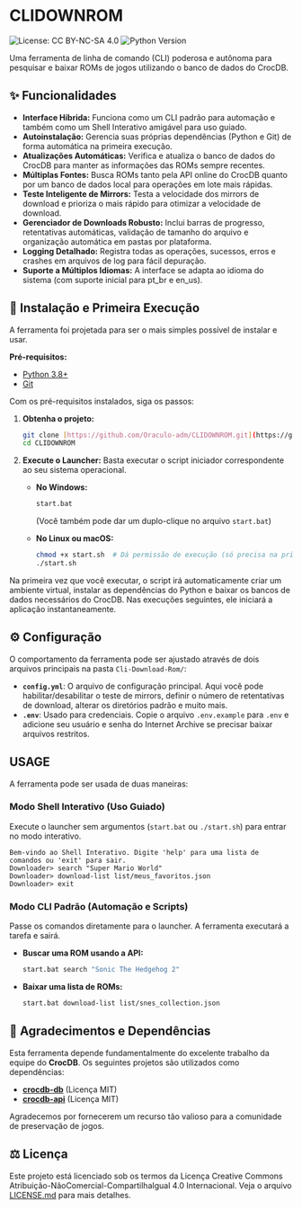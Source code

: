 ﻿# CLIDOWNROM

![License: CC BY-NC-SA 4.0](https://img.shields.io/badge/License-CC%20BY--NC--SA%204.0-lightgrey.svg)
![Python Version](https://img.shields.io/badge/python-3.8+-blue.svg)

Uma ferramenta de linha de comando (CLI) poderosa e autônoma para pesquisar e baixar ROMs de jogos utilizando o banco de dados do CrocDB.

## ✨ Funcionalidades

* **Interface Híbrida:** Funciona como um CLI padrão para automação e também como um Shell Interativo amigável para uso guiado.
* **Autoinstalação:** Gerencia suas próprias dependências (Python e Git) de forma automática na primeira execução.
* **Atualizações Automáticas:** Verifica e atualiza o banco de dados do CrocDB para manter as informações das ROMs sempre recentes.
* **Múltiplas Fontes:** Busca ROMs tanto pela API online do CrocDB quanto por um banco de dados local para operações em lote mais rápidas.
* **Teste Inteligente de Mirrors:** Testa a velocidade dos mirrors de download e prioriza o mais rápido para otimizar a velocidade de download.
* **Gerenciador de Downloads Robusto:** Inclui barras de progresso, retentativas automáticas, validação de tamanho do arquivo e organização automática em pastas por plataforma.
* **Logging Detalhado:** Registra todas as operações, sucessos, erros e crashes em arquivos de log para fácil depuração.
* **Suporte a Múltiplos Idiomas:** A interface se adapta ao idioma do sistema (com suporte inicial para pt_br e en_us).

## 🚀 Instalação e Primeira Execução

A ferramenta foi projetada para ser o mais simples possível de instalar e usar.

**Pré-requisitos:**
* [Python 3.8+](https://www.python.org/downloads/)
* [Git](https://git-scm.com/downloads/)

Com os pré-requisitos instalados, siga os passos:

1.  **Obtenha o projeto:**
    ```bash
    git clone [https://github.com/Oraculo-adm/CLIDOWNROM.git](https://github.com/Oraculo-adm/CLIDOWNROM.git)
    cd CLIDOWNROM
    ```

2.  **Execute o Launcher:**
    Basta executar o script iniciador correspondente ao seu sistema operacional.

    * **No Windows:**
        ```bash
        start.bat
        ```
        (Você também pode dar um duplo-clique no arquivo `start.bat`)

    * **No Linux ou macOS:**
        ```bash
        chmod +x start.sh  # Dá permissão de execução (só precisa na primeira vez)
        ./start.sh
        ```

Na primeira vez que você executar, o script irá automaticamente criar um ambiente virtual, instalar as dependências do Python e baixar os bancos de dados necessários do CrocDB. Nas execuções seguintes, ele iniciará a aplicação instantaneamente.

## ⚙️ Configuração

O comportamento da ferramenta pode ser ajustado através de dois arquivos principais na pasta `Cli-Download-Rom/`:

* **`config.yml`**: O arquivo de configuração principal. Aqui você pode habilitar/desabilitar o teste de mirrors, definir o número de retentativas de download, alterar os diretórios padrão e muito mais.
* **`.env`**: Usado para credenciais. Copie o arquivo `.env.example` para `.env` e adicione seu usuário e senha do Internet Archive se precisar baixar arquivos restritos.

## USAGE

A ferramenta pode ser usada de duas maneiras:

### Modo Shell Interativo (Uso Guiado)

Execute o launcher sem argumentos (`start.bat` ou `./start.sh`) para entrar no modo interativo.

```
Bem-vindo ao Shell Interativo. Digite 'help' para uma lista de comandos ou 'exit' para sair.
Downloader> search "Super Mario World"
Downloader> download-list list/meus_favoritos.json
Downloader> exit
```

### Modo CLI Padrão (Automação e Scripts)

Passe os comandos diretamente para o launcher. A ferramenta executará a tarefa e sairá.

* **Buscar uma ROM usando a API:**
    ```bash
    start.bat search "Sonic The Hedgehog 2"
    ```
* **Baixar uma lista de ROMs:**
    ```bash
    start.bat download-list list/snes_collection.json
    ```

## 🙏 Agradecimentos e Dependências

Esta ferramenta depende fundamentalmente do excelente trabalho da equipe do **CrocDB**. Os seguintes projetos são utilizados como dependências:

* [**crocdb-db**](https://github.com/cavv-dev/crocdb-db) (Licença MIT)
* [**crocdb-api**](https://github.com/cavv-dev/crocdb-api) (Licença MIT)

Agradecemos por fornecerem um recurso tão valioso para a comunidade de preservação de jogos.

## ⚖️ Licença

Este projeto está licenciado sob os termos da Licença Creative Commons Atribuição-NãoComercial-CompartilhaIgual 4.0 Internacional. Veja o arquivo [LICENSE.md](LICENSE.md) para mais detalhes.